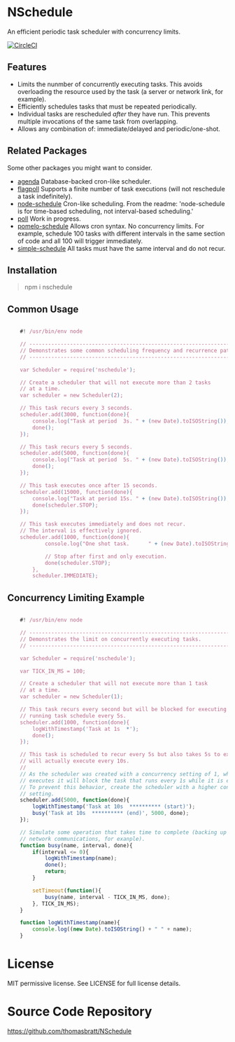 NSchedule
=========

An efficient periodic task scheduler with concurrency limits.

[![CircleCI](https://circleci.com/gh/thomasbratt/NSchedule/tree/master.svg?style=svg)](https://circleci.com/gh/thomasbratt/NSchedule/tree/master)

Features
--------

* Limits the nunmber of concurrently executing tasks. This avoids overloading
  the resource used by the task (a server or network link, for example).
* Efficiently schedules tasks that must be repeated periodically.
* Individual tasks are rescheduled _after_ they have run. This prevents multiple
  invocations of the same task from overlapping.
* Allows any combination of: immediate/delayed and periodic/one-shot.

Related Packages
----------------

Some other packages you might want to consider.
* [agenda](https://npmjs.org/package/agenda)
  Database-backed cron-like scheduler.
* [flagpoll](https://npmjs.org/package/flagpoll)
  Supports a finite number of task executions (will not reschedule a task
  indefinitely).
* [node-schedule](https://npmjs.org/package/node-schedule)
  Cron-like scheduling. From the readme: 'node-schedule is for time-based
  scheduling, not interval-based scheduling.'
* [poll](https://npmjs.org/package/poll)
  Work in progress.
* [pomelo-schedule](https://npmjs.org/package/pomelo-schedule)
  Allows cron syntax. No concurrency limits. For example, schedule 100 tasks
  with different intervals in the same section of code and all 100 will trigger
  immediately.
* [simple-schedule](https://npmjs.org/package/simple-schedule)
  All tasks must have the same interval and do not recur.

Installation
------------

> npm i nschedule

Common Usage
------------

````JavaScript

    #! /usr/bin/env node

    // ---------------------------------------------------------------------------
    // Demonstrates some common scheduling frequency and recurrence patterns.
    // ---------------------------------------------------------------------------

    var Scheduler = require('nschedule');

    // Create a scheduler that will not execute more than 2 tasks
    // at a time.
    var scheduler = new Scheduler(2);

    // This task recurs every 3 seconds.
    scheduler.add(3000, function(done){
        console.log("Task at period  3s. " + (new Date).toISOString());
        done();
    });

    // This task recurs every 5 seconds.
    scheduler.add(5000, function(done){
        console.log("Task at period  5s. " + (new Date).toISOString());
        done();
    });

    // This task executes once after 15 seconds.
    scheduler.add(15000, function(done){
        console.log("Task at period 15s. " + (new Date).toISOString());
        done(scheduler.STOP);
    });

    // This task executes immediately and does not recur.
    // The interval is effectively ignored.
    scheduler.add(1000, function(done){
            console.log("One shot task.      " + (new Date).toISOString());

            // Stop after first and only execution.
            done(scheduler.STOP);
        },
        scheduler.IMMEDIATE);

````

Concurrency Limiting Example
----------------------------

````JavaScript

    #! /usr/bin/env node

    // ---------------------------------------------------------------------------
    // Demonstrates the limit on concurrently executing tasks.
    // ---------------------------------------------------------------------------

    var Scheduler = require('nschedule');

    var TICK_IN_MS = 100;

    // Create a scheduler that will not execute more than 1 task
    // at a time.
    var scheduler = new Scheduler(1);

    // This task recurs every second but will be blocked for executing by the long
    // running task schedule every 5s.
    scheduler.add(1000, function(done){
        logWithTimestamp('Task at 1s  *');
        done();
    });

    // This task is scheduled to recur every 5s but also takes 5s to execute, so it
    // will actually execute every 10s.
    //
    // As the scheduler was created with a concurrency setting of 1, when this task
    // executes it will block the task that runs every 1s while it is executing.
    // To prevent this behavior, create the scheduler with a higher concurrency
    // setting.
    scheduler.add(5000, function(done){
        logWithTimestamp('Task at 10s  ********** (start)');
        busy('Task at 10s  ********** (end)', 5000, done);
    });

    // Simulate some operation that takes time to complete (backing up a database or
    // network communications, for exanple).
    function busy(name, interval, done){
        if(interval <= 0){
            logWithTimestamp(name);
            done();
            return;
        }

        setTimeout(function(){
            busy(name, interval - TICK_IN_MS, done);
        }, TICK_IN_MS);
    }

    function logWithTimestamp(name){
        console.log((new Date).toISOString() + " " + name);   
    }

````

# License

MIT permissive license. See LICENSE for full license details.

# Source Code Repository

<https://github.com/thomasbratt/NSchedule>
